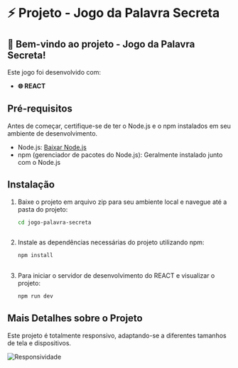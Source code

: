 # ⚡ Projeto - Jogo da Palavra Secreta

## 🚀 Bem-vindo ao projeto - Jogo da Palavra Secreta!

Este jogo foi desenvolvido com:

- **🌐 REACT**

## Pré-requisitos

Antes de começar, certifique-se de ter o Node.js e o npm instalados em seu ambiente de desenvolvimento.

- Node.js: [Baixar Node.js](https://nodejs.org/)
- npm (gerenciador de pacotes do Node.js): Geralmente instalado junto com o Node.js

## Instalação

1. Baixe o projeto em arquivo zip para seu ambiente local e navegue até a pasta do projeto:

   ```bash
   cd jogo-palavra-secreta
      
2. Instale as dependências necessárias do projeto utilizando npm:

   ```bash
   npm install
      
3. Para iniciar o servidor de desenvolvimento do REACT e visualizar o projeto:

   ```bash
   npm run dev

## Mais Detalhes sobre o Projeto

Este projeto é totalmente responsivo, adaptando-se a diferentes tamanhos de tela e dispositivos.

![Responsividade](/src/assets/images/readme.png)